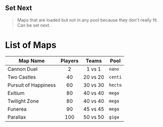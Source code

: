 Set Next
-------

> Maps that are loaded but not in any pool because they don't really fit. Can be set next.

# List of Maps

| Map Name              | Players   | Teams     | Pool      |
| --------------------- |:---------:|:---------:| --------- |
| Cannon Duel           | 2         | 1 vs 1    | `nano`    |
| Two Castles           | 40        | 20 vs 20  | `centi`   |
| Pursuit of Happiness  | 60        | 30 vs 30  | `hecto`   |
| Exitium               | 80        | 40 vs 40  | `mega`    |
| Twilight Zone         | 80        | 40 vs 40  | `mega`    |
| Funerea               | 90        | 45 vs 45  | `mega`    |
| Parallax              | 100       | 50 vs 50  | `giga`    |
